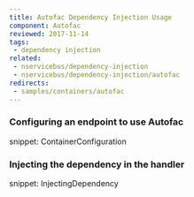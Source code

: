 ```yaml
---
title: Autofac Dependency Injection Usage
component: Autofac
reviewed: 2017-11-14
tags:
 - dependency injection
related:
 - nservicebus/dependency-injection
 - nservicebus/dependency-injection/autofac
redirects:
 - samples/containers/autofac
---
```


### Configuring an endpoint to use Autofac

snippet: ContainerConfiguration


### Injecting the dependency in the handler

snippet: InjectingDependency
